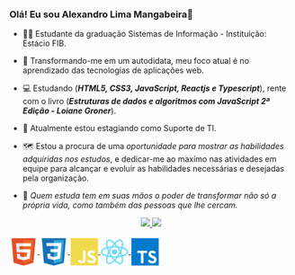 ### Olá! Eu sou Alexandro Lima Mangabeira👋

- 👨‍🎓 Estudante da graduação Sistemas de Informação - Instituição: Estácio FIB.
- 🚀 Transformando-me em um autodidata, meu foco atual é no aprendizado das tecnologias de aplicações web.
- 💻 Estudando (<b><i>HTML5, CSS3, JavaScript, Reactjs e Typescript</i></b>), rente com o livro (<b><i>Estruturas de dados e algoritmos com JavaScript 2ª Edição - Loiane Groner</b></i>).
- 💪 Atualmente estou estagiando como Suporte de TI.
- 🗺️ Estou a procura de uma <i>oportunidade para mostrar as habilidades adquiridas nos estudos</i>, e dedicar-me ao maxímo nas atividades em equipe para alcançar e evoluir as habilidades necessárias e desejadas pela organização.

- 📙 <i>Quem estuda tem em suas mãos o poder de transformar não só a própria vida, como também das pessoas que lhe cercam.</i>

<div align="center">
  <a href="https://https://github.com/Allex-Lima">
  <img height="180em" src="https://github-readme-stats.vercel.app/api?username=Allex-Lima&show_icons=true&theme=dracula&include_all_commits=true&count_private=true"/>
  <img height="180em" src="https://github-readme-stats.vercel.app/api/top-langs/?username=Allex-Lima&layout=compact&langs_count=7&theme=dracula"/>
</div>
  
  <div style="display: inline_block"><br>
     
  <img align="center" alt="Rafa-HTML" height="50" width="50" src="https://raw.githubusercontent.com/devicons/devicon/master/icons/html5/html5-original.svg">
  <img align="center" alt="Rafa-CSS" height="50" width="50" src="https://raw.githubusercontent.com/devicons/devicon/master/icons/css3/css3-original.svg">
  <img align="center" alt="Rafa-Js" height="50" width="50" src="https://raw.githubusercontent.com/devicons/devicon/master/icons/javascript/javascript-plain.svg">
  <img align="center" alt="Rafa-React" height="50" width="50" src="https://raw.githubusercontent.com/devicons/devicon/master/icons/react/react-original.svg">
  <img align="center" alt="Rafa-Ts" height="50" width="50" src="https://raw.githubusercontent.com/devicons/devicon/master/icons/typescript/typescript-plain.svg">
    
  </div>
